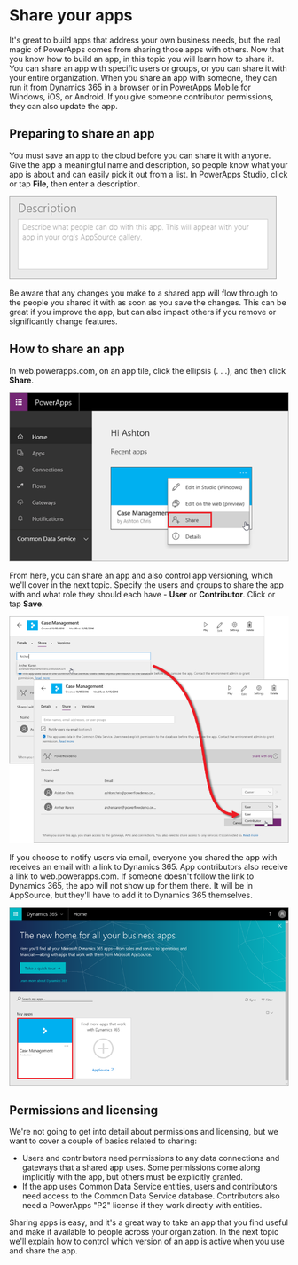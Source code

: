 <properties
   pageTitle="Share your apps | Microsoft PowerApps"
   description="Share apps with colleagues and others"
   services=""
   suite="powerapps"
   documentationCenter="na"
   authors="mgblythe"
   manager="anneta"
   editor=""
   tags=""
   featuredVideoId=""
   courseDuration="5m"/>

<tags
   ms.service="powerapps"
   ms.devlang="na"
   ms.topic="get-started-article"
   ms.tgt_pltfrm="na"
   ms.workload="na"
   ms.date="11/30/2016"
   ms.author="mblythe"/>

# Share your apps
It's great to build apps that address your own business needs, but the real magic of PowerApps comes from sharing those apps with others. Now that you know how to build an app, in this topic you will learn how to share it. You can share an app with specific users or groups, or you can share it with your entire organization. When you share an app with someone, they can run it from Dynamics 365 in a browser or in PowerApps Mobile for Windows, iOS, or Android. If you give someone contributor permissions, they can also update the app.


## Preparing to share an app
You must save an app to the cloud before you can share it with anyone. Give the app a meaningful name and description, so people know what your app is about and can easily pick it out from a list. In PowerApps Studio, click or tap **File**, then enter a description.

![App description](./media/learning-manage-share-apps/app-description.png)

Be aware that any changes you make to a shared app will flow through to the people you shared it with as soon as you save the changes. This can be great if you improve the app, but can also impact others if you remove or significantly change features.


## How to share an app
In web.powerapps.com, on an app tile, click the ellipsis (. . .), and then click **Share**.
 
![Share app from web.powerapps.com](./media/learning-manage-share-apps/share-app.png)

From here, you can share an app and also control app versioning, which we'll cover in the next topic. Specify the users and groups to share the app with and what role they should each have - **User** or **Contributor**. Click or tap **Save**.
 
![Select users and groups](./media/learning-manage-share-apps/select-users.png)

If you choose to notify users via email, everyone you shared the app with receives an email with a link to Dynamics 365. App contributors also receive a link to web.powerapps.com.  If someone doesn't follow the link to Dynamics 365, the app will not show up for them there. It will be in AppSource, but they'll have to add it to Dynamics 365 themselves.

![App in Dynamics 365](./media/learning-manage-share-apps/dynamics-365.png)


## Permissions and licensing 
We're not going to get into detail about permissions and licensing, but we want to cover a couple of basics related to sharing:

- Users and contributors need permissions to any data connections and gateways that a shared app uses. Some permissions come along implicitly with the app, but others must be explicitly granted.
- If the app uses Common Data Service entities, users and contributors need access to the Common Data Service database. Contributors also need a PowerApps "P2" license if they work directly with entities.

Sharing apps is easy, and it's a great way to take an app that you find useful and make it available to people across your organization. In the next topic we'll explain how to control which version of an app is active when you use and share the app.



